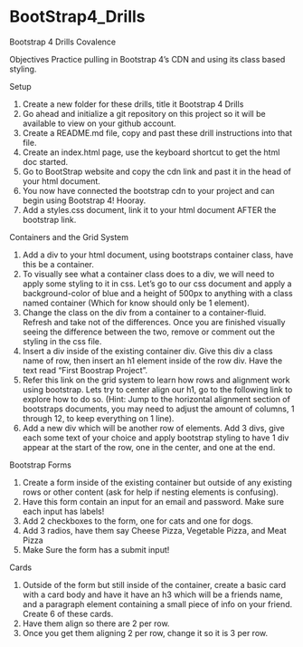 # BootStrap4_Drills
Bootstrap 4 Drills
Covalence

Objectives
Practice pulling in Bootstrap 4’s CDN and using its class based styling.

Setup
1. Create a new folder for these drills, title it Bootstrap 4 Drills
2. Go ahead and initialize a git repository on this project so it will be available to view on your github account.
3. Create a README.md file, copy and past these drill instructions into that file.
4. Create an index.html page, use the keyboard shortcut to get the html doc started.
5. Go to BootStrap website and copy the cdn link and past it in the head of your html document.
6. You now have connected the bootstrap cdn to your project and can begin using Bootstrap 4! Hooray.
7. Add a styles.css document, link it to your html document AFTER the bootstrap link.

Containers and the Grid System
1. Add a div to your html document, using bootstraps container class, have this be a container.
2. To visually see what a container class does to a div, we will need to apply some styling to it in css. Let’s go to our css document and apply a background-color of blue and a height of 500px to anything with a class named container (Which for know should only be 1 element).
3. Change the class on the div from a container to a container-fluid. Refresh and take not of the differences. Once you are finished visually seeing the difference between the two, remove or comment out the styling in the css file.
4. Insert a div inside of the existing container div. Give this div a class name of row, then insert an h1 element inside of the row div. Have the text read “First Boostrap Project”.
5. Refer this link on the grid system to learn how rows and alignment work using bootstrap. Lets try to center align our h1, go to the following link to explore how to do so. (Hint: Jump to the horizontal alignment section of bootstraps documents, you may need to adjust the amount of columns, 1 through 12, to keep everything on 1 line).
6. Add a new div which will be another row of elements. Add 3 divs, give each some text of your choice and apply bootstrap styling to have 1 div appear at the start of the row, one in the center, and one at the end.

Bootstrap Forms
1. Create a form inside of the existing container but outside of any existing rows or other content (ask for help if nesting elements is confusing).
2. Have this form contain an input for an email and password. Make sure each input has labels!
3. Add 2 checkboxes to the form, one for cats and one for dogs.
4. Add 3 radios, have them say Cheese Pizza, Vegetable Pizza, and Meat Pizza
5. Make Sure the form has a submit input!

Cards
1. Outside of the form but still inside of the container, create a basic card with a card body and have it have an h3 which will be a friends name, and a paragraph element containing a small piece of info on your friend. Create 6 of these cards.
2. Have them align so there are 2 per row.
3. Once you get them aligning 2 per row, change it so it is 3 per row.
